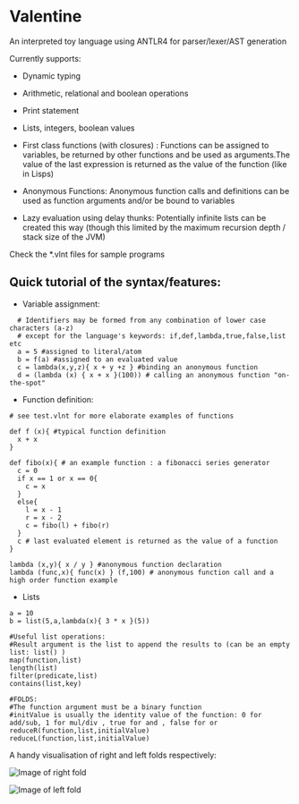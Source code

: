 # Valentine


An interpreted toy language using ANTLR4 for parser/lexer/AST generation

Currently supports:

- Dynamic typing


- Arithmetic, relational and boolean operations


- Print statement


- Lists, integers, boolean values


- First class functions (with closures) : Functions can be assigned to variables, be returned by other functions and be used as arguments.The value of the last expression is returned as the value of the function (like in Lisps)
- Anonymous Functions: Anonymous function calls and definitions can be used as function arguments and/or be bound to variables

- Lazy evaluation using delay thunks: Potentially infinite lists can be created this way (though this limited by the maximum recursion depth / stack size of the JVM)

Check the *.vlnt files for sample programs

Quick tutorial of the syntax/features:
-

- Variable assignment:
```
  # Identifiers may be formed from any combination of lower case characters (a-z) 
  # except for the language's keywords: if,def,lambda,true,false,list etc
  a = 5 #assigned to literal/atom
  b = f(a) #assigned to an evaluated value
  c = lambda(x,y,z){ x + y +z } #binding an anonymous function
  d = (lambda (x) { x + x }(100)) # calling an anonymous function "on-the-spot" 
```
- Function definition:
```
# see test.vlnt for more elaborate examples of functions

def f (x){ #typical function definition
  x + x
}  

def fibo(x){ # an example function : a fibonacci series generator
  c = 0
  if x == 1 or x == 0{
    c = x
  }
  else{
    l = x - 1
    r = x - 2
    c = fibo(l) + fibo(r)
  }
  c # last evaluated element is returned as the value of a function
}

lambda (x,y){ x / y } #anonymous function declaration
lambda (func,x){ func(x) } (f,100) # anonymous function call and a high order function example
```
- Lists
```
a = 10
b = list(5,a,lambda(x){ 3 * x }(5)) 
```

```
#Useful list operations: 
#Result argument is the list to append the results to (can be an empty list: list() )
map(function,list)
length(list)
filter(predicate,list)
contains(list,key)

#FOLDS:
#The function argument must be a binary function
#initValue is usually the identity value of the function: 0 for add/sub, 1 for mul/div , true for and , false for or
reduceR(function,list,initialValue) 
reduceL(function,list,initialValue)

```
A handy visualisation of right and left folds respectively:

![Image of right fold](http://upload.wikimedia.org/wikipedia/commons/3/3e/Right-fold-transformation.png)

![Image of left fold](http://upload.wikimedia.org/wikipedia/commons/5/5a/Left-fold-transformation.png)

